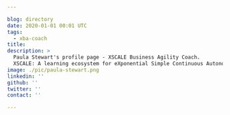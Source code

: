 ```yaml
---

blog: directory
date: 2020-01-01 00:01 UTC
tags:
  - xba-coach
title: 
description: >
  Paula Stewart's profile page - XSCALE Business Agility Coach.
  XSCALE: A learning ecosystem for eXponential Simple Continuous Autonomous Learning Ecosystems
image: ./pic/paula-stewart.png
linkedin: ''
github: ''
twitter: ''
contact: ''

---
```

